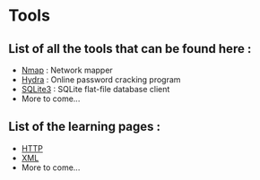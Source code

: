 # Tools

## List of all the tools that can be found here :

- [Nmap](./nmap.md) : Network mapper
- [Hydra](./hydra.md) : Online password cracking program
- [SQLite3](./sqlite3.md) : SQLite flat-file database client
- More to come...

## List of the learning pages :

- [HTTP](./http.md)
- [XML](./xml.md)
- More to come...